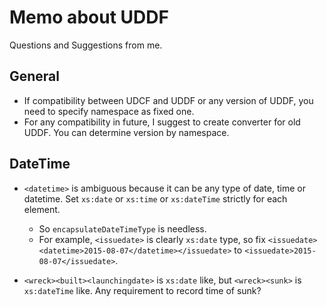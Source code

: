 # Memo about UDDF

Questions and Suggestions from me.

## General

- If compatibility between UDCF and UDDF or any version of UDDF, you need to specify namespace as fixed one.
- For any compatibility in future, I suggest to create converter for old UDDF. You can determine version by namespace.

## DateTime

- `<datetime>` is ambiguous because it can be any type of date, time or datetime. Set `xs:date` or `xs:time` or `xs:dateTime` strictly for each element.
    - So `encapsulateDateTimeType` is needless.
    - For example, `<issuedate>` is clearly `xs:date` type, so fix `<issuedate><datetime>2015-08-07</datetime></issuedate>` to `<issuedate>2015-08-07</issuedate>`.

- `<wreck><built><launchingdate>` is `xs:date` like, but `<wreck><sunk>` is `xs:dateTime` like. Any requirement to record time of sunk?
